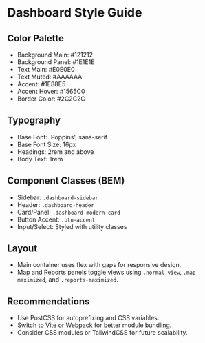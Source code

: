 # Dashboard Style Guide

## Color Palette
- Background Main: #121212
- Background Panel: #1E1E1E
- Text Main: #E0E0E0
- Text Muted: #AAAAAA
- Accent: #1E88E5
- Accent Hover: #1565C0
- Border Color: #2C2C2C

## Typography
- Base Font: 'Poppins', sans-serif
- Base Font Size: 16px
- Headings: 2rem and above
- Body Text: 1rem

## Component Classes (BEM)
- Sidebar: `.dashboard-sidebar`
- Header: `.dashboard-header`
- Card/Panel: `.dashboard-modern-card`
- Button Accent: `.btn-accent`
- Input/Select: Styled with utility classes

## Layout
- Main container uses flex with gaps for responsive design.
- Map and Reports panels toggle views using `.normal-view`, `.map-maximized`, and `.reports-maximized`.

## Recommendations
- Use PostCSS for autoprefixing and CSS variables.
- Switch to Vite or Webpack for better module bundling.
- Consider CSS modules or TailwindCSS for future scalability.

